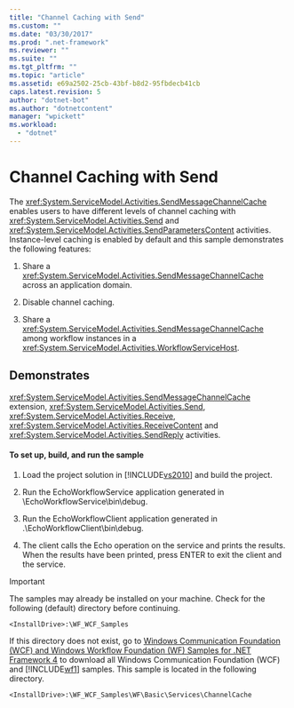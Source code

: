 ```yaml
---
title: "Channel Caching with Send"
ms.custom: ""
ms.date: "03/30/2017"
ms.prod: ".net-framework"
ms.reviewer: ""
ms.suite: ""
ms.tgt_pltfrm: ""
ms.topic: "article"
ms.assetid: e69a2502-25cb-43bf-b8d2-95fbdecb41cb
caps.latest.revision: 5
author: "dotnet-bot"
ms.author: "dotnetcontent"
manager: "wpickett"
ms.workload: 
  - "dotnet"
---
```

# Channel Caching with Send
The <xref:System.ServiceModel.Activities.SendMessageChannelCache> enables users to have different levels of channel caching with <xref:System.ServiceModel.Activities.Send> and <xref:System.ServiceModel.Activities.SendParametersContent> activities. Instance-level caching is enabled by default and this sample demonstrates the following features:  
  
1.  Share a <xref:System.ServiceModel.Activities.SendMessageChannelCache> across an application domain.  
  
2.  Disable channel caching.  
  
3.  Share a <xref:System.ServiceModel.Activities.SendMessageChannelCache> among workflow instances in a <xref:System.ServiceModel.Activities.WorkflowServiceHost>.  
  
## Demonstrates  
 <xref:System.ServiceModel.Activities.SendMessageChannelCache> extension, <xref:System.ServiceModel.Activities.Send>, <xref:System.ServiceModel.Activities.Receive>, <xref:System.ServiceModel.Activities.ReceiveContent> and <xref:System.ServiceModel.Activities.SendReply> activities.  
  
#### To set up, build, and run the sample  
  
1.  Load the project solution in [!INCLUDE[vs2010](../../../../includes/vs2010-md.md)] and build the project.  
  
2.  Run the EchoWorkflowService application generated in \EchoWorkflowService\bin\debug.  
  
3.  Run the EchoWorkflowClient application generated in .\EchoWorkflowClient\bin\debug.  
  
4.  The client calls the Echo operation on the service and prints the results. When the results have been printed, press ENTER to exit the client and the service.  
  
> [!IMPORTANT]
>  The samples may already be installed on your machine. Check for the following (default) directory before continuing.  
>   
>  `<InstallDrive>:\WF_WCF_Samples`  
>   
>  If this directory does not exist, go to [Windows Communication Foundation (WCF) and Windows Workflow Foundation (WF) Samples for .NET Framework 4](http://go.microsoft.com/fwlink/?LinkId=150780) to download all Windows Communication Foundation (WCF) and [!INCLUDE[wf1](../../../../includes/wf1-md.md)] samples. This sample is located in the following directory.  
>   
>  `<InstallDrive>:\WF_WCF_Samples\WF\Basic\Services\ChannelCache`
